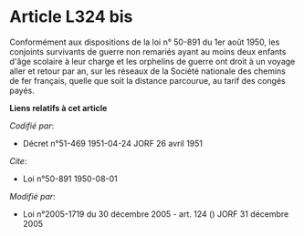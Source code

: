 # Article L324 bis

Conformément aux dispositions de la loi n° 50-891 du 1er août 1950, les conjoints survivants de guerre non remariés ayant au
moins deux enfants d'âge scolaire à leur charge et les orphelins de guerre ont droit à un voyage aller et retour par an, sur
les réseaux de la Société nationale des chemins de fer français, quelle que soit la distance parcourue, au tarif des congés
payés.

**Liens relatifs à cet article**

_Codifié par_:

  - Décret n°51-469 1951-04-24 JORF 26 avril 1951

_Cite_:

  - Loi n°50-891 1950-08-01

_Modifié par_:

  - Loi n°2005-1719 du 30 décembre 2005 - art. 124 () JORF 31 décembre 2005
